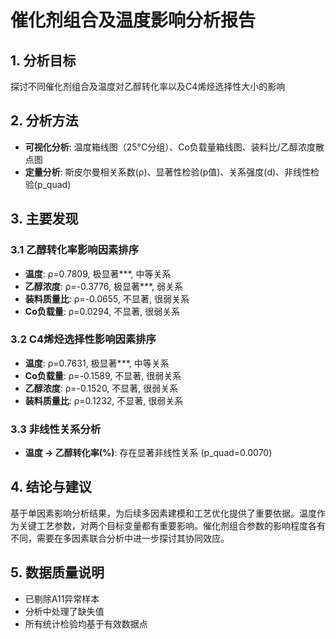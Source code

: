 # 催化剂组合及温度影响分析报告

## 1. 分析目标
探讨不同催化剂组合及温度对乙醇转化率以及C4烯烃选择性大小的影响

## 2. 分析方法
- **可视化分析**: 温度箱线图（25°C分组）、Co负载量箱线图、装料比/乙醇浓度散点图
- **定量分析**: 斯皮尔曼相关系数(ρ)、显著性检验(p值)、关系强度(d)、非线性检验(p_quad)

## 3. 主要发现

### 3.1 乙醇转化率影响因素排序
- **温度**: ρ=0.7809, 极显著***, 中等关系
- **乙醇浓度**: ρ=-0.3776, 极显著***, 弱关系
- **装料质量比**: ρ=-0.0655, 不显著, 很弱关系
- **Co负载量**: ρ=0.0294, 不显著, 很弱关系

### 3.2 C4烯烃选择性影响因素排序
- **温度**: ρ=0.7631, 极显著***, 中等关系
- **Co负载量**: ρ=-0.1589, 不显著, 很弱关系
- **乙醇浓度**: ρ=-0.1520, 不显著, 很弱关系
- **装料质量比**: ρ=0.1232, 不显著, 很弱关系

### 3.3 非线性关系分析
- **温度 -> 乙醇转化率(%)**: 存在显著非线性关系 (p_quad=0.0070)

## 4. 结论与建议

基于单因素影响分析结果，为后续多因素建模和工艺优化提供了重要依据。温度作为关键工艺参数，对两个目标变量都有重要影响。催化剂组合参数的影响程度各有不同，需要在多因素联合分析中进一步探讨其协同效应。

## 5. 数据质量说明
- 已剔除A11异常样本
- 分析中处理了缺失值
- 所有统计检验均基于有效数据点
